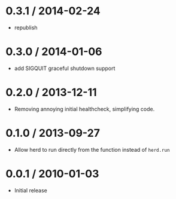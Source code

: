 
0.3.1 / 2014-02-24
==================

  * republish

0.3.0 / 2014-01-06
==================

  * add SIGQUIT graceful shutdown support

0.2.0 / 2013-12-11
==================

  * Removing annoying initial healthcheck, simplifying code.


0.1.0 / 2013-09-27
==================

  * Allow herd to run directly from the function instead of `herd.run`

0.0.1 / 2010-01-03
==================

  * Initial release
